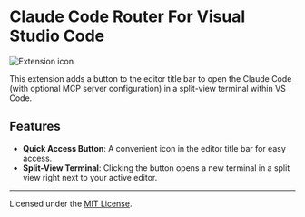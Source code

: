 # Claude Code Router For Visual Studio Code

![Extension icon](resources/claude-logo.png)

This extension adds a button to the editor title bar to open the Claude Code (with optional MCP server configuration) in a split-view terminal within VS Code.

## Features

- **Quick Access Button**: A convenient icon in the editor title bar for easy access.
- **Split-View Terminal**: Clicking the button opens a new terminal in a split view right next to your active editor.

---

Licensed under the [MIT License](LICENSE).
